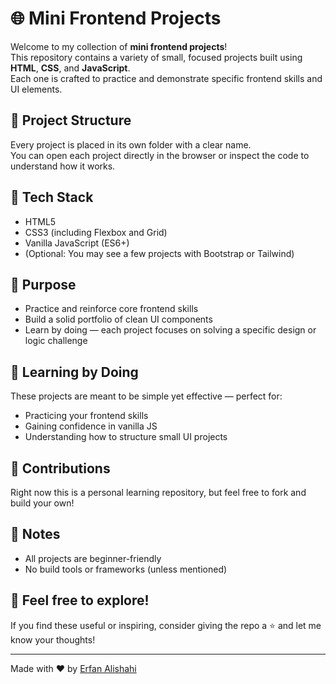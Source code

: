# 🌐 Mini Frontend Projects

Welcome to my collection of **mini frontend projects**!  
This repository contains a variety of small, focused projects built using **HTML**, **CSS**, and **JavaScript**.  
Each one is crafted to practice and demonstrate specific frontend skills and UI elements.

## 📁 Project Structure

Every project is placed in its own folder with a clear name.  
You can open each project directly in the browser or inspect the code to understand how it works.


## 🔧 Tech Stack

- HTML5  
- CSS3 (including Flexbox and Grid)  
- Vanilla JavaScript (ES6+)  
- (Optional: You may see a few projects with Bootstrap or Tailwind)

## 🎯 Purpose

- Practice and reinforce core frontend skills  
- Build a solid portfolio of clean UI components  
- Learn by doing — each project focuses on solving a specific design or logic challenge

## 🧠 Learning by Doing

These projects are meant to be simple yet effective — perfect for:
- Practicing your frontend skills  
- Gaining confidence in vanilla JS  
- Understanding how to structure small UI projects

## 🤝 Contributions

Right now this is a personal learning repository, but feel free to fork and build your own!

## 📌 Notes

- All projects are beginner-friendly  
- No build tools or frameworks (unless mentioned)  

## 🌟 Feel free to explore!

If you find these useful or inspiring, consider giving the repo a ⭐ and let me know your thoughts!

---

Made with ❤️ by [Erfan Alishahi](https://github.com/Erfan-Alishahi)
